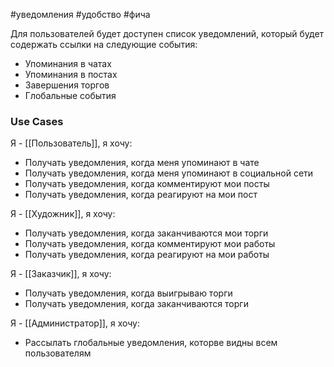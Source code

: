 #уведомления #удобство #фича 

Для пользователей будет доступен список уведомлений, который будет содержать ссылки на следующие события:
- Упоминания в чатах
- Упоминания в постах
- Завершения торгов
- Глобальные события

### Use Cases
Я - [[Пользователь]], я хочу:
- Получать уведомления, когда меня упоминают в чате
- Получать уведомления, когда меня упоминают в социальной сети
- Получать уведомления, когда комментируют мои посты
- Получать уведомления, когда реагируют на мои пост

Я - [[Художник]], я хочу:
- Получать уведомления, когда заканчиваются мои торги
- Получать уведомления, когда комментируют мои работы
- Получать уведомления, когда реагируют на мои работы

Я - [[Заказчик]], я хочу:
- Получать уведомления, когда выигрываю торги
- Получать уведомления, когда заканчиваются торги

Я - [[Администратор]], я хочу:
- Рассылать глобальные уведомления, которве видны всем пользователям